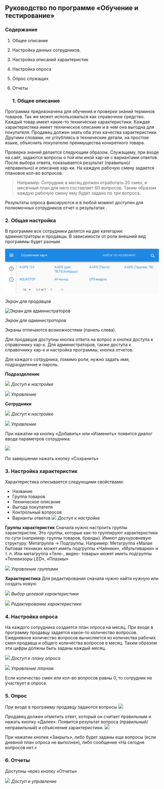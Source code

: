 ## Руководство по программе «Обучение и тестирование» 

### Содержание

1. Общее описание
2. Настройка данных сотрудников.
3. Настройка описаний характеристик 
4. Настройка опроса
5. Опрос служащих
6. Отчеты

    ### 1. Общее описание
Программа предназначена для обучения и проверки знаний терминов товаров. Так же может использоваться как справочное средство. Каждый товар имеет какие-то технические характеристики. Каждая характеристика имеет техническое описание и в чем она выгодна для покупателя. Продавец должен знать оба этих качества характеристики. Другими словами, не углубляясь в технические детали, на простом языке, объяснить покупателю преимущества конкретного товара. 

Проверка знаний делается следующим образом. Служащему, при входе на сайт, задаются вопросы о той или иной хар-ке с вариантами ответов. После выбора ответа, показывается результат (правильно/неправильно) и описание хар-ки. На каждую рабочую смену задается плановое кол-во вопросов. 

>Например: Сотрудник в месяц должен отработать 20 смен, и месячный план для него составляет 60 вопросов. Таким образом каждую рабочую смену ему будет задано по три вопроса.

	
Результаты опроса фиксируются и в любой момент доступен для полномочных сотрудников отчет о результатах .

### 2. Общая настройка

В программе все сотрудники делятся на две категории: администраторы и продавцы. В зависимости от роли внешний вид программы будет разным.

![Экран для продавцов](https://github.com/cherepakhin/teach-doc/blob/master/guide/user_screen.png)

*Экран для продавцов*

![Экран для администраторов](https://github.com/cherepakhin/teach-doc/blob/master/admin_screen.png)

*Экран для администраторов*

Экраны отличаются возможностями (панель слева).

Для продавцов доступны кнопка ответа на вопрос и кнопка доступа к справочнику хар-к.
Для администраторов, также  доступа к справочнику хар-к и настройка программы, кнопка отчетов.

Для каждого сотрудника, помимо роли, нужно задать имя, подразделение и пароль. 

**Подразделение**

![](https://github.com/cherepakhin/teach-doc/blob/master/guide_html_c73ed25277a4d688.png)
*Доступ к настройке*

![](https://github.com/cherepakhin/teach-doc/blob/master/guide_html_fba1e56412be36a8.png)
*Управление*

**Сотрудники**

![](https://github.com/cherepakhin/teach-doc/blob/master/guide_html_d4da9a6de4fef6a3.png)
*Доступ к настройке*

![](https://github.com/cherepakhin/teach-doc/blob/master/guide_html_e555a5b0e5dae4eb.png)
*Управление*

При нажатии на кнопку «Добавить» или «Изменить» появится диалог ввода параметров сотрудника:

![](https://github.com/cherepakhin/teach-doc/blob/master/guide_html_a5baa4822c097ad5.png)

По завершении нажать кнопку «Сохранить»

### 3. Настройка характеристик
Характеристика описывается следующими свойствами:
- Название
- Группа товаров
- Техническое описание
- Выгода покупателя
- Контрольный вопросов
- Варианты ответов
![](https://github.com/cherepakhin/teach-doc/blob/master/guide_html_8524d79379096799.png)
*Доступ к настройке*

**Группы характеристик**
Сначала нужно настроить группы характеристик. Это группы, которые как-то группируют характеристики по сути (например: группы товаров, бренды). Имеют двухуровневую структуру: Метагруппа → Подгруппы. Например: Метагруппа «Малая бытовая техника» может иметь подгруппы «Чайники», «Мультиварки» и т. п. Или метагруппа «Теле-, видео- товары» может иметь подгруппы «Телевизоры LED», «Плазмы»

![](https://github.com/cherepakhin/teach-doc/blob/master/guide_html_204006b5562fc96a.png)
*Управление группами*

**Характеристика**
Для редактирования сначала нужно найти нужную или создать новую

![](https://github.com/cherepakhin/teach-doc/blob/master/guide_html_580254befa0ce442.png)
*Выбор целевой характеристики*

![](https://github.com/cherepakhin/teach-doc/blob/master/guide_html_9a453c835893c727.png)
*Редактирование характеристики*

### 4. Настройка опроса

На каждого сотрудника создается план опроса на месяц. При входе в программу продавцу задается какое-то количество вопросов. Ежедневное количество вопросов вычисляется из количества рабочих смен продавца и общего количества вопросов в месяц. Таким образом эти цифры должны быть заданы каждый месяц.

![](https://github.com/cherepakhin/teach-doc/blob/masterguide_html_c28aa2b87a191523.png)
*Доступ к плану опроса*

![](https://github.com/cherepakhin/teach-doc/blob/guide_html_5a7a37f5159354a.png)
*Управление планом*

Если количество смен или кол-во вопросов равны 0, то сотрудник не участвует в опросе.

### 5. Опрос
При входе в программу продавцу задаются вопросы
![](https://github.com/cherepakhin/teach-doc/blob/guide_html_76b1757433e12b91.png)


Продавец должен отметить ответ, который он считает правильным и нажать кнопку «Далее». Появится результат вопроса (правильный/неправильный) и объяснение характеристики.
![](https://github.com/cherepakhin/teach-doc/blob/guide_html_2bb9663f7ab5a2db.png)

При нажатии кнопки «Закрыть», либо будет заданы еще вопросы (если дневной план опроса не выполнен), либо сообщение «На сегодня вопросов нет.»

### 6. Отчеты
Доступны через кнопку «Отчеты»

![](https://github.com/cherepakhin/teach-doc/blob/guide_html_2e28a76485a21c89.png)
*Доступ и управление*
